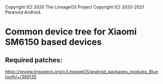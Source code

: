 Copyright (C) 2020 The LineageOS Project
Copyright (C) 2020-2021 Paranoid Android.

# Common device tree for Xiaomi SM6150 based devices

## Required patches:
https://review.lineageos.org/c/LineageOS/android_packages_modules_Bluetooth/+/389135
